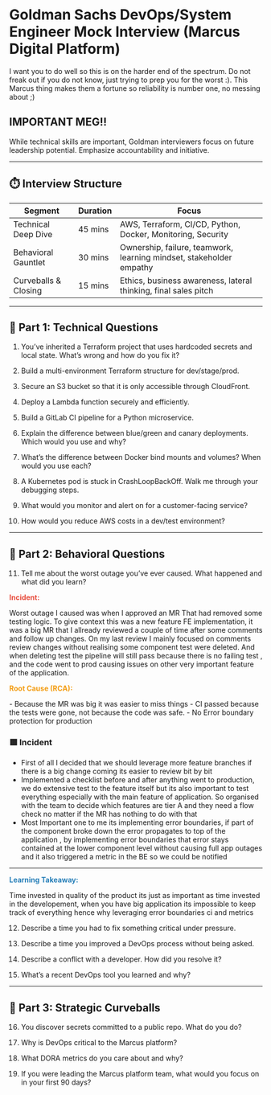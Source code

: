 # Goldman Sachs DevOps/System Engineer Mock Interview (Marcus Digital Platform)

I want you to do well so this is on the harder end of the spectrum. Do not freak out if you do not know, just trying to prep you for the worst :). This Marcus thing makes them a fortune so reliability is number one, no messing about ;)

## IMPORTANT MEG!!

While technical skills are important, Goldman interviewers focus on future leadership potential. Emphasize accountability and initiative.

---

## ⏱️ Interview Structure

| Segment                    | Duration | Focus                                                                 |
|----------------------------|----------|------------------------------------------------------------------------|
| Technical Deep Dive     | 45 mins  | AWS, Terraform, CI/CD, Python, Docker, Monitoring, Security            |
| Behavioral Gauntlet     | 30 mins  | Ownership, failure, teamwork, learning mindset, stakeholder empathy    |
| Curveballs & Closing     | 15 mins  | Ethics, business awareness, lateral thinking, final sales pitch        |

---

## 🔧 Part 1: Technical Questions

1. You’ve inherited a Terraform project that uses hardcoded secrets and local state. What’s wrong and how do you fix it?

2. Build a multi-environment Terraform structure for dev/stage/prod.

3. Secure an S3 bucket so that it is only accessible through CloudFront.

4. Deploy a Lambda function securely and efficiently.

5. Build a GitLab CI pipeline for a Python microservice.

6. Explain the difference between blue/green and canary deployments. Which would you use and why?

7. What’s the difference between Docker bind mounts and volumes? When would you use each?

8. A Kubernetes pod is stuck in CrashLoopBackOff. Walk me through your debugging steps.

9. What would you monitor and alert on for a customer-facing service?

10. How would you reduce AWS costs in a dev/test environment?

---

## 🤝 Part 2: Behavioral Questions

11. Tell me about the worst outage you’ve ever caused. What happened and what did you learn?
<p style="color:#e74c3c"><strong>Incident:</strong></p>  
Worst outage I caused was when I approved an MR That had removed some testing logic. To give context this was a new feature FE implementation, it was a big MR that I allready reviewed a couple of time after some comments and follow up changes. On my last review I mainly focused on comments review changes without realising some component test were deleted. And when deleting test the pipeline will still pass because there is no failing test , and the code went to prod causing issues on other very important feature of the application.

<p style="color:#f39c12"><strong>Root Cause (RCA):</strong></p>  
- Because the MR was big it was easier to miss things 
- CI passed because the tests were gone, not because the code was safe.
- No Error boundary protection for production

### 🟥 Incident  
- First of all I decided that we should leverage more feature branches if there is a big change coming its easier to review bit by bit
- Implemented a checklist before and after anything went to production, we do extensive test to the feature itself but its also important to test everything especially with the main feature of application. So organised with the team to decide which features are tier A and they need a flow check no matter if the MR has nothing to do with that
- Most Important one to me its implementing error boundaries, if part of the component broke down the error propagates to top of the application , by implementing error boundaries that error stays contained at the lower component level without causing full app outages and it also triggered a metric in the BE so we could be notified 

---

<p style="color:#2980b9"><strong>Learning Takeaway:</strong></p>  
Time invested in quality of the product its just as important as time invested in the developement, when you have big application its impossible to keep track of everything hence why leveraging error boundaries ci and metrics 

12. Describe a time you had to fix something critical under pressure.

13. Describe a time you improved a DevOps process without being asked.

14. Describe a conflict with a developer. How did you resolve it?

15. What’s a recent DevOps tool you learned and why?

---

## 🧠 Part 3: Strategic Curveballs

16. You discover secrets committed to a public repo. What do you do?

17. Why is DevOps critical to the Marcus platform?

18. What DORA metrics do you care about and why?

19. If you were leading the Marcus platform team, what would you focus on in your first 90 days?